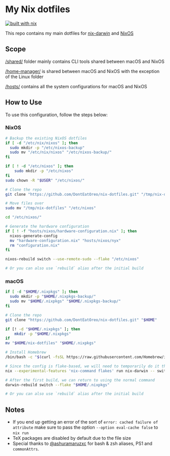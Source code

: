 # My Nix dotfiles

[![built with nix](https://img.shields.io/static/v1?logo=nixos&logoColor=white&label=&message=Built%20with%20Nix&color=41439a)](https://builtwithnix.org)

This repo contains my main dotfiles for [nix-darwin](https://github.com/LnL7/nix-darwin) and [NixOS](https://nixos.org)

## Scope

[/shared/](/shared/) folder mainly contains CLI tools shared between macOS and NixOS

[/home-manager/](/home-manager/) is shared between macOS and NixOS with the exception of the Linux folder

[/hosts/](/hosts/) contains all the system configurations for macOS and NixOS

## How to Use

To use this configuration, follow the steps below:

### NixOS

```bash
# Backup the existing NixOS dotfiles
if [ -d "/etc/nix/nixos" ]; then
  sudo mkdir -p "/etc/nixos-backup"
  sudo mv "/etc/nix/nixos" "/etc/nixos-backup/"
fi

if [ ! -d "/etc/nixos" ]; then 
    sudo mkdir -p "/etc/nixos" 
fi
sudo chown -R "$USER" "/etc/nixos/"

# Clone the repo
git clone "https://github.com/DontEatOreo/nix-dotfiles.git" "/tmp/nix-dotfiles"

# Move files over
sudo mv "/tmp/nix-dotfiles" "/etc/nixos"

cd "/etc/nixos/"

# Generate the hardware configuration
if [ ! -f "hosts/nixos/hardware-configuration.nix" ]; then
  nixos-generate-config
  mv "hardware-configuration.nix" "hosts/nixos/nyx"
  rm "configuration.nix"
fi

nixos-rebuild switch --use-remote-sudo --flake "/etc/nixos"

# Or you can also use `rebuild` alias after the initial build
```

### macOS

```bash
if [ -d "$HOME/.nixpkgs" ]; then
  sudo mkdir -p "$HOME/.nixpkgs-backup/"
  sudo mv "$HOME/.nixpkgs" "$HOME/.nixpkgs-backup/"
fi

# Clone the repo
git clone "https://github.com/DontEatOreo/nix-dotfiles.git" "$HOME"

if [! -d "$HOME/.nixpkgs" ]; then 
    mkdir -p "$HOME/.nixpkgs"
if
mv "$HOME/nix-dotfiles" "$HOME/.nixpkgs"

# Install Homebrew
/bin/bash -c "$(curl -fsSL https://raw.githubusercontent.com/Homebrew/install/HEAD/install.sh)"

# Since the config is flake-based, we will need to temporarily do it the verbose way
nix --experimental-features 'nix-command flakes' run nix-darwin -- switch --flake "$HOME/.nixpkgs"

# After the first build, we can return to using the normal command
darwin-rebuild switch --flake "$HOME/.nixpkgs"

# Or you can also use `rebuild` alias after the initial build
```

## Notes

- If you end up getting an error of the sort of `error: cached failure of attribute` make sure to pass the option `--option eval-cache false` to `nix run`
- TeX packages are disabled by default due to the file size
- Special thanks to [@ashuramaruzxc](https://github.com/ashuramaruzxc) for bash & zsh aliases, PS1 and `commonAttrs`.

